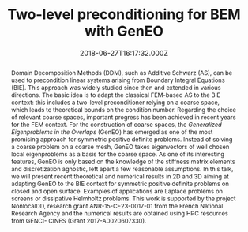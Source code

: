 ---
title: Two-level preconditioning for BEM with GenEO
event: Symposium of the International Association for Boundary Element Methods
  (IABEM)
event_url: 'https://project.inria.fr/iabem2018/'

location: 'Sorbonne Université, Paris, France'


abstract: "Domain Decomposition Methods (DDM), such as Additive Schwarz (AS), can be used
  to precondition linear systems arising from Boundary Integral Equations (BIE).
  This approach was widely studied since then and extended in various
  directions. The basic idea is to adapt the classical FEM-based AS to the BIE
  context: this includes a two-level preconditioner relying on a coarse space,
  which leads to theoretical bounds on the condition number. Regarding the
  choice of relevant coarse spaces, important progress has been achieved in
  recent years for the FEM context. For the construction of coarse spaces, the
  *Generalized Eigenproblems in the Overlaps* (GenEO) has emerged as one of the
  most promising approach for symmetric positive definite problems. Instead of
  solving a coarse problem on a coarse mesh, GenEO takes eigenvectors of well
  chosen local eigenproblems as a basis for the coarse space. As one of its
  interesting features, GenEO is only based on the knowledge of the stiffness
  matrix elements and discretization agnostic, left apart a few reasonable
  assumptions. In this talk, we will present recent theoretical and numerical
  results in 2D and 3D aiming at adapting GenEO to the BIE context for symmetric
  positive definite problems on closed and open surface. Examples of
  applications are Laplace problems on screens or dissipative Helmholtz
  problems. This work is supported by the project NonlocalDD, research grant
  ANR-15-CE23-0017-01 from the French National Research Agency and the numerical
  results are obtained using HPC resources from GENCI- CINES (Grant
  2017-A0020607330)."
summary: ''

# Talk start and end times.
#   End time can optionally be hidden by prefixing the line with `#`.
date: "2018-06-27T16:17:32.000Z"
date_end: ""
all_day: true

# Schedule page publish date (NOT talk date).
publishDate: "2018-09-20T16:17:32.000Z"

authors: []
tags:
  - BEM
  - DDM
  - Boundary integral method
  - domain decomposition method

categories: 
  - conference

# Is this a featured talk? (true/false)
featured: false
projects: []

url_pdf: ''
url_slides: ''
url_video: ''
url_code: ''
math: false
---